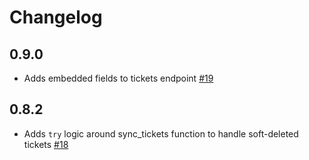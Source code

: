 # Changelog

## 0.9.0
  * Adds embedded fields to tickets endpoint [#19](https://github.com/singer-io/tap-freshdesk/pull/19)

## 0.8.2
  * Adds `try` logic around sync_tickets function to handle soft-deleted tickets [#18](https://github.com/singer-io/tap-freshdesk/pull/18)
